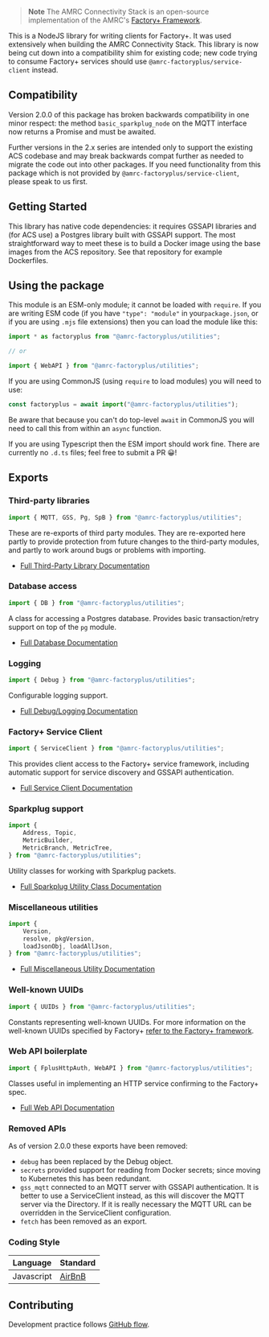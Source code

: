 > **Note**
> The AMRC Connectivity Stack is an open-source implementation of the AMRC's [Factory+ Framework](https://factoryplus.app.amrc.co.uk/).

This is a NodeJS library for writing clients for Factory+. It was used
extensively when building the AMRC Connectivity Stack. This library is
now being cut down into a compatibility shim for existing code; new code
trying to consume Factory+ services should use
`@amrc-factoryplus/service-client` instead.

## Compatibility

Version 2.0.0 of this package has broken backwards compatibility in one
minor respect: the method `basic_sparkplug_node` on the MQTT interface
now returns a Promise and must be awaited. 

Further versions in the 2.x series are intended only to support the
existing ACS codebase and may break backwards compat further as needed
to migrate the code out into other packages. If you need functionality
from this package which is not provided by
`@amrc-factoryplus/service-client`, please speak to us first.

## Getting Started

This library has native code dependencies: it requires GSSAPI libraries
and (for ACS use) a Postgres library built with GSSAPI support. The most
straightforward way to meet these is to build a Docker image using the
base images from the ACS repository. See that repository for example
Dockerfiles.

## Using the package

This module is an ESM-only module; it cannot be loaded with `require`. If you are writing ESM code (if you
have `"type": "module"` in your`package.json`, or if you are using `.mjs` file extensions) then you can load the module
like this:

```js
import * as factoryplus from "@amrc-factoryplus/utilities";

// or

import { WebAPI } from "@amrc-factoryplus/utilities";
```

If you are using CommonJS (using `require` to load modules) you will need to use:

```js
const factoryplus = await import("@amrc-factoryplus/utilities");
```

Be aware that because you can't do top-level `await` in CommonJS you will need to call this from within an `async` function. 

If you are using Typescript then the ESM import should work fine. There are currently no `.d.ts` files; feel free to submit a PR 😀!

## Exports

### Third-party libraries

```js
import { MQTT, GSS, Pg, SpB } from "@amrc-factoryplus/utilities";
```

These are re-exports of third party modules. They are re-exported here
partly to provide protection from future changes to the third-party
modules, and partly to work around bugs or problems with importing.

- [Full Third-Party Library Documentation](./docs/deps.md)

### Database access

```js
import { DB } from "@amrc-factoryplus/utilities";
```

A class for accessing a Postgres database. Provides basic transaction/retry support on top of the `pg` module.

- [Full Database Documentation](./docs/db.md)

### Logging

```js
import { Debug } from "@amrc-factoryplus/utilities";
```

Configurable logging support.

- [Full Debug/Logging Documentation](./docs/debug.md)

### Factory+ Service Client

```js
import { ServiceClient } from "@amrc-factoryplus/utilities";
```

This provides client access to the Factory+ service framework, including automatic support for service discovery and GSSAPI authentication.

- [Full Service Client Documentation](./docs/service-client.md)

### Sparkplug support

```js
import { 
    Address, Topic,
    MetricBuilder,
    MetricBranch, MetricTree,
} from "@amrc-factoryplus/utilities";
```

Utility classes for working with Sparkplug packets.

- [Full Sparkplug Utility Class Documentation](./docs/sparkplug-util.md)

### Miscellaneous utilities

```js
import {
    Version,
    resolve, pkgVersion,
    loadJsonObj, loadAllJson,
} from "@amrc-factoryplus/utilities";
```

- [Full Miscellaneous Utility Documentation](./docs/util.md)

### Well-known UUIDs

```js
import { UUIDs } from "@amrc-factoryplus/utilities";
```

Constants representing well-known UUIDs. For more information on the well-known UUIDs specified by Factory+ [refer to the Factory+ framework](https://factoryplus.app.amrc.co.uk).

### Web API boilerplate

```js
import { FplusHttpAuth, WebAPI } from "@amrc-factoryplus/utilities";
```

Classes useful in implementing an HTTP service confirming to the Factory+ spec.

- [Full Web API Documentation](./docs/webapi.md)

### Removed APIs

As of version 2.0.0 these exports have been removed:

* `debug` has been replaced by the Debug object.
* `secrets` provided support for reading from Docker secrets; since
  moving to Kubernetes this has been redundant.
* `gss_mqtt` connected to an MQTT server with GSSAPI authentication. It
  is better to use a ServiceClient instead, as this will discover the
  MQTT server via the Directory. If it is really necessary the MQTT URL
  can be overridden in the ServiceClient configuration.
* `fetch` has been removed as an export.

### Coding Style

| Language | Standard |
| -- | -- |
| Javascript | [AirBnB](https://github.com/airbnb/javascript) |

## Contributing

Development practice follows [GitHub flow](https://guides.github.com/introduction/flow/).
